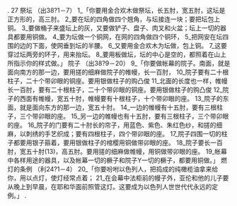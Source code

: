 . 27 
祭坛 
（出38?1－7） 
1_「你要用金合欢木做祭坛，长五肘，宽五肘，这坛是正方形的，高三肘。 2_要在坛的四角做四个翘角，与坛接连一块；要把坛包上铜。 3_要做桶子来盛坛上的灰，又要做铲子、盘子、肉叉和火盆；坛上一切的器具都要用铜做。 4_要为坛做一个铜网，在网的四角做四个铜环， 5_把网安在坛四围的边的下面，使网垂到坛的半腰。 6_又要用金合欢木为坛做，包上铜。 7_这要穿过坛两旁的环子，用来抬坛。 8_要用板做坛，坛的中心是空的，都照着在山上所指示你的样式做。」 
院子 
（出38?9－20） 
9_「你要做帐幕的院子。南面，就是面向南方的那一边，要用搓的细麻做院子的帷幔，长一百肘， 10_院子要有二十根柱子，二十个带卯眼的铜座。要用银做柱子的购凸俊 11_北面的长度也一样，帷幔长一百肘，要有二十根柱子，二十个带卯眼的铜座。要用银做柱子的购凸俊 12_院子的西面有帷幔，宽五十肘，帷幔要有十根柱子，十个带卯眼的座。 13_院子的东面，就是面向东方的那一边，宽五十肘。 14_一边的帷幔有十五肘，要有三根柱子，三个带卯眼的座。 15_另一边的帷幔也有十五肘，要有三根柱子，三个带卯眼的座。 16_院子的门要有二十肘长的帘子，用蓝色、紫色、朱红色纱，和搓的细麻，以刺绣的手艺织成；要有四根柱子，四个带卯眼的座。 17_院子四围一切的柱子都要用银子箍着，要用银做柱子的棺樱用铜做带卯眼的座。 18_院子要长一百肘，宽五十肘(13)，高五肘。要用搓的细麻做帷幔，用铜做带卯眼的座。 19_帐幕中各样用途的器具，以及帐幕一切的橛子和院子Y一切的橛子，都要用铜做。」 
燃灯的条例 
（利24?1－4） 
20_「你要吩咐以色列人，把捣成的纯橄榄油拿来给你，用以点灯，使灯经常点着； 21_在会幕中法柜前的幔子外，亚伦和他的儿子要从晚上到早晨，在耶和华面前照管这灯。这要成为以色列人世世代代永远的定例。」 
 .